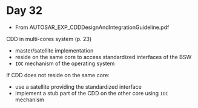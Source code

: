 # Day 32

* From AUTOSAR\_EXP\_CDDDesignAndIntegrationGuideline.pdf

CDD in multi-cores system (p. 23)
* master/satellite implementation
* reside on the same core to access standardized interfaces of the BSW
* `IOC` mechanism of the operating system

If CDD does not reside on the same core:
* use a satellite providing the standardized interface
* implement a stub part of the CDD on the other core using `IOC` mechanism

